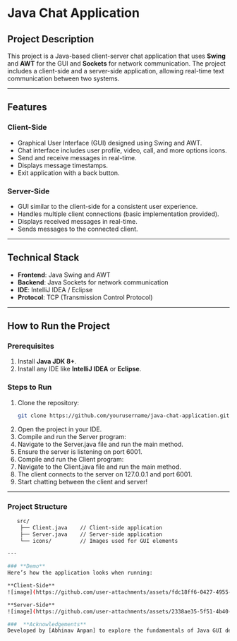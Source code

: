 # Java Chat Application

## **Project Description**
This project is a Java-based client-server chat application that uses **Swing** and **AWT** for the GUI and **Sockets** for network communication. The project includes a client-side and a server-side application, allowing real-time text communication between two systems.

---

## **Features**
### **Client-Side**
- Graphical User Interface (GUI) designed using Swing and AWT.
- Chat interface includes user profile, video, call, and more options icons.
- Send and receive messages in real-time.
- Displays message timestamps.
- Exit application with a back button.

### **Server-Side**
- GUI similar to the client-side for a consistent user experience.
- Handles multiple client connections (basic implementation provided).
- Displays received messages in real-time.
- Sends messages to the connected client.

---

## **Technical Stack**
- **Frontend**: Java Swing and AWT
- **Backend**: Java Sockets for network communication
- **IDE**: IntelliJ IDEA / Eclipse
- **Protocol**: TCP (Transmission Control Protocol)

---

## **How to Run the Project**
### **Prerequisites**
1. Install **Java JDK 8+**.
2. Install any IDE like **IntelliJ IDEA** or **Eclipse**.

### **Steps to Run**
1. Clone the repository:
   ```bash
   git clone https://github.com/yourusername/java-chat-application.git
2. Open the project in your IDE.
3. Compile and run the Server program:
4. Navigate to the Server.java file and run the main method.
5. Ensure the server is listening on port 6001.
6. Compile and run the Client program:
7. Navigate to the Client.java file and run the main method.
8. The client connects to the server on 127.0.0.1 and port 6001.
9. Start chatting between the client and server!

---

### **Project Structure**
  
  ```bash
     src/
      ├── Client.java    // Client-side application
      ├── Server.java    // Server-side application
      └── icons/         // Images used for GUI elements

---

### **Demo**
Here’s how the application looks when running:

**Client-Side**
![image](https://github.com/user-attachments/assets/fdc18ff6-0427-4955-a880-5d80ffe1996a)

**Server-Side**
![image](https://github.com/user-attachments/assets/2338ae35-5f51-4b40-8ea3-7aec1ca46f72)

###  **Acknowledgements**
Developed by [Abhinav Anpan] to explore the fundamentals of Java GUI development and socket programming.

